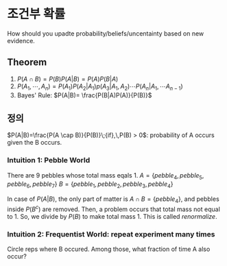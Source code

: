 # 조건부 확률
How should you upadte probability/beliefs/uncentainty based on new evidence.

## Theorem
1. $P(A \cap B) = P(B)P(A|B) = P(A)P(B|A)$
2. $P(A_1, \cdots, A_n) = P(A_1)P(A_2|A_1)p(A_3|A_1,A_2) \cdots P(A_n|A_1, \cdots A_{n-1})$
3. Bayes' Rule: $P(A|B)= \frac{P(B|A)P(A)}{P(B)}$
## 정의
$P(A|B)=\frac{P(A \cap B)}{P(B)}\;{if},\,P(B) > 0$: probability of A occurs given the B occurs. 

### Intuition 1: Pebble World

There are 9 pebbles whose total mass eqals 1.
$A=\{{pebble}_4, {pebble}_5, {pebble}_6, {pebble}_7\}$
$B=\{{pebble}_1, {pebble}_2, {pebble}_3, {pebble}_4\}$ 

In case of $P(A|B)$, the only part of matter is $A \cap B = \{ {pebble}_4\}$, and pebbles inside $P(B^c)$ are removed. Then, a problem occurs that total mass not equal to 1. So, we divide by $P(B)$ to make total mass 1. This is called _renormalize_.

### Intuition 2: Frequentist World: repeat experiment many times
Circle reps where B occured. Among those, what fraction of time A also occur?
